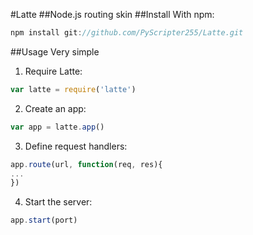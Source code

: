 #Latte
##Node.js routing skin
##Install
With npm:
```javascript
npm install git://github.com/PyScripter255/Latte.git
```
##Usage
Very simple

1. Require Latte:

```javascript
var latte = require('latte')
```
2. Create an app:

```javascript
var app = latte.app()
```
3. Define request handlers:

```javascript
app.route(url, function(req, res){
...
})
```
4. Start the server:

```javascript
app.start(port)
```